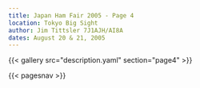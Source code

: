 ```yaml
---
title: Japan Ham Fair 2005 - Page 4
location: Tokyo Big Sight
author: Jim Tittsler 7J1AJH/AI8A
dates: August 20 & 21, 2005
---
```


{{< gallery src="description.yaml" section="page4" >}}

{{< pagesnav >}}

